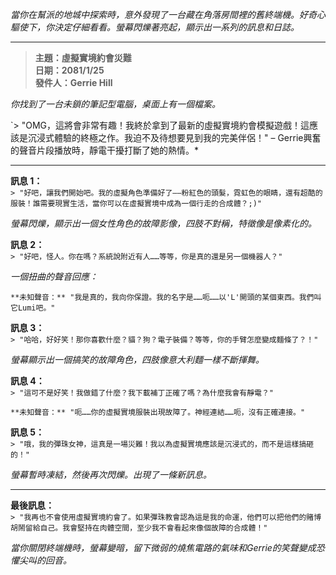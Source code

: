 _當你在幫派的地城中探索時，意外發現了一台藏在角落房間裡的舊終端機。好奇心驅使下，你決定仔細看看。螢幕閃爍著亮起，顯示出一系列的訊息和日誌。_

---

> **主題：虛擬實境約會災難**  
> **日期：2081/1/25**  
> **發件人：Gerrie Hill**

_你找到了一台未鎖的筆記型電腦，桌面上有一個檔案。_

`> "OMG，這將會非常有趣！我終於拿到了最新的虛擬實境約會模擬遊戲！這應該是沉浸式體驗的終極之作。我迫不及待想要見到我的完美伴侶！" – Gerrie興奮的聲音片段播放時，靜電干擾打斷了她的熱情。\*

---

**訊息 1：**  
`> "好吧，讓我們開始吧。我的虛擬角色準備好了——粉紅色的頭髮，霓虹色的眼睛，還有超酷的服裝！誰需要現實生活，當你可以在虛擬實境中成為一個行走的合成體？;)"`

_螢幕閃爍，顯示出一個女性角色的故障影像，四肢不對稱，特徵像是像素化的。_

**訊息 2：**  
`> "好吧，怪人。你在嗎？系統說附近有人……等等，你是真的還是另一個機器人？"`

_一個扭曲的聲音回應：_

```*靜電噪音*
**未知聲音：** "我是真的，我向你保證。我的名字是……呃……以'L'開頭的某個東西。我們叫它Lumi吧。"
```

**訊息 3：**  
`> "哈哈，好好笑！那你喜歡什麼？貓？狗？電子裝備？等等，你的手臂怎麼變成麵條了？！"`

_螢幕顯示出一個搞笑的故障角色，四肢像意大利麵一樣不斷揮舞。_

**訊息 4：**  
`> "這可不是好笑！我做錯了什麼？我下載補丁正確了嗎？為什麼我會有靜電？"`

```*靜電再次噼啪作響*
**未知聲音：** "呃……你的虛擬實境服裝出現故障了。神經連結……呃，沒有正確連接。"
```

**訊息 5：**  
`> "哦，我的彈珠女神，這真是一場災難！我以為虛擬實境應該是沉浸式的，而不是這樣搞砸的！"`

_螢幕暫時凍結，然後再次閃爍。出現了一條新訊息。_

---

**最後訊息：**  
`> "我再也不會使用虛擬實境約會了。如果彈珠教會認為這是我的命運，他們可以把他們的賭博胡鬧留給自己。我會堅持在肉體空間，至少我不會看起來像個故障的合成體！"`

_當你關閉終端機時，螢幕變暗，留下微弱的燒焦電路的氣味和Gerrie的笑聲變成恐懼尖叫的回音。_

